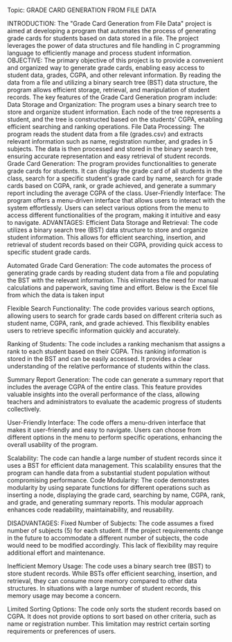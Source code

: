 Topic: GRADE CARD GENERATION FROM FILE DATA
                                                                      
INTRODUCTION:
The "Grade Card Generation from File Data" project is aimed at developing a program that automates the process of generating grade cards for students based on data stored in a file. The project leverages the power of data structures and file handling in C programming language to efficiently manage and process student information.
OBJECTIVE:
The primary objective of this project is to provide a convenient and organized way to generate grade cards, enabling easy access to student data, grades, CGPA, and other relevant information. By reading the data from a file and utilizing a binary search tree (BST) data structure, the program allows efficient storage, retrieval, and manipulation of student records.
The key features of the Grade Card Generation program include:
Data Storage and Organization: The program uses a binary search tree to store and organize student information. Each node of the tree represents a student, and the tree is constructed based on the students' CGPA, enabling efficient searching and ranking operations.
File Data Processing: The program reads the student data from a file (grades.csv) and extracts relevant information such as name, registration number, and grades in 5 subjects. The data is then processed and stored in the binary search tree, ensuring accurate representation and easy retrieval of student records.
Grade Card Generation: The program provides functionalities to generate grade cards for students. It can display the grade card of all students in the class, search for a specific student's grade card by name, search for grade cards based on CGPA, rank, or grade achieved, and generate a summary report including the average CGPA of the class.
User-Friendly Interface: The program offers a menu-driven interface that allows users to interact with the system effortlessly. Users can select various options from the menu to access different functionalities of the program, making it intuitive and easy to navigate.
ADVANTAGES:
Efficient Data Storage and Retrieval: The code utilizes a binary search tree (BST) data structure to store and organize student information. This allows for efficient searching, insertion, and retrieval of student records based on their CGPA, providing quick access to specific student grade cards.
 
Automated Grade Card Generation: The code automates the process of generating grade cards by reading student data from a file and populating the BST with the relevant information. This eliminates the need for manual calculations and paperwork, saving time and effort.
Below is the Excel file from which the data is taken input

Flexible Search Functionality: The code provides various search options, allowing users to search for grade cards based on different criteria such as student name, CGPA, rank, and grade achieved. This flexibility enables users to retrieve specific information quickly and accurately.


Ranking of Students: The code includes a ranking mechanism that assigns a rank to each student based on their CGPA. This ranking information is stored in the BST and can be easily accessed. It provides a clear understanding of the relative performance of students within the class.
 
Summary Report Generation: The code can generate a summary report that includes the average CGPA of the entire class. This feature provides valuable insights into the overall performance of the class, allowing teachers and administrators to evaluate the academic progress of students collectively.
 
User-Friendly Interface: The code offers a menu-driven interface that makes it user-friendly and easy to navigate. Users can choose from different options in the menu to perform specific operations, enhancing the overall usability of the program.

Scalability: The code can handle a large number of student records since it uses a BST for efficient data management. This scalability ensures that the program can handle data from a substantial student population without compromising performance.
Code Modularity: The code demonstrates modularity by using separate functions for different operations such as inserting a node, displaying the grade card, searching by name, CGPA, rank, and grade, and generating summary reports. This modular approach enhances code readability, maintainability, and reusability. 

DISADVANTAGES:
Fixed Number of Subjects: The code assumes a fixed number of subjects (5) for each student. If the project requirements change in the future to accommodate a different number of subjects, the code would need to be modified accordingly. This lack of flexibility may require additional effort and maintenance.

Inefficient Memory Usage: The code uses a binary search tree (BST) to store student records. While BSTs offer efficient searching, insertion, and retrieval, they can consume more memory compared to other data structures. In situations with a large number of student records, this memory usage may become a concern.

Limited Sorting Options: The code only sorts the student records based on CGPA. It does not provide options to sort based on other criteria, such as name or registration number. This limitation may restrict certain sorting requirements or preferences of users.
